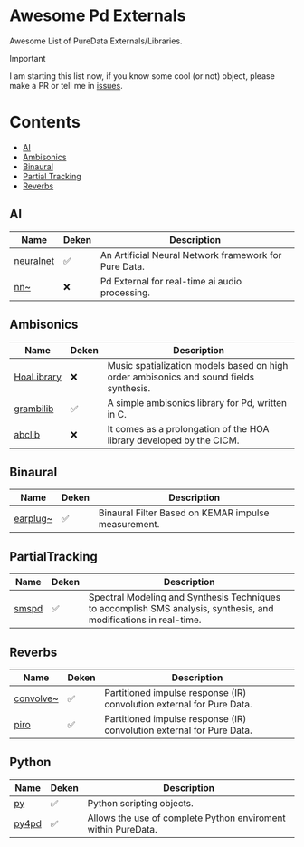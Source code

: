 # Awesome Pd Externals

Awesome List of PureData Externals/Libraries. 

> [!IMPORTANT]  
> I am starting this list now, if you know some cool (or not) object, please make a PR or tell me in [issues](https://github.com/charlesneimog/Awesome-Pd-Externals/issues/new).

# Contents

- [AI](#ai)
- [Ambisonics](#ambisonics)
- [Binaural](#binaural)
- [Partial Tracking](#partialtracking)
- [Reverbs](#reverbs)

## AI

| Name  | Deken | Description |
|-------|-------|-------------|
| [neuralnet](https://github.com/alexdrymonitis/neuralnet) |✅️| An Artificial Neural Network framework for Pure Data. |
| [nn~](https://github.com/acids-ircam/nn_tilde) |❌| Pd External for real-time ai audio processing. |


## Ambisonics

| Name  | Deken | Description |
|-------|-------|-------------|
| [HoaLibrary](https://github.com/CICM/HoaLibrary-PD) |❌| Music spatialization models based on high order ambisonics and sound fields synthesis. |
| [grambilib](https://github.com/rickygraham/grambilib) |✅️| A simple ambisonics library for Pd, written in C. |
| [abclib](https://github.com/alainbonardi/abclib) |❌️| It comes as a prolongation of the HOA library developed by the CICM. |

## Binaural
| Name  | Deken | Description |
|-------|-------|-------------|
| [earplug~](https://github.com/pd-externals/earplug) |✅️| Binaural Filter Based on KEMAR impulse measurement. |


## PartialTracking

| Name  | Deken | Description |
|-------|-------|-------------|
| [smspd](https://github.com/charlesneimog/smspd) |✅️|Spectral Modeling and Synthesis Techniques to accomplish SMS analysis, synthesis, and modifications in real-time.|

## Reverbs

| Name  | Deken | Description |
|-------|-------|-------------|
| [convolve~](https://github.com/wbrent/convolve_tilde) |✅️|Partitioned impulse response (IR) convolution external for Pure Data.|
| [piro](https://github.com/wbrent/convolve_tilde) |✅️|Partitioned impulse response (IR) convolution external for Pure Data.|


## Python

| Name  | Deken | Description |
|-------|-------|-------------|
| [py](https://github.com/grrrr/py) |✅️|Python scripting objects.|
| [py4pd](https://github.com/charlesneimog/py4pd) |✅️|Allows the use of complete Python enviroment within PureData.|


